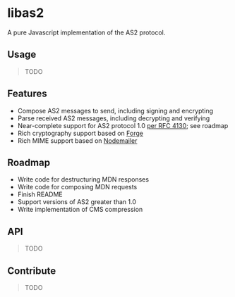 # libas2

A pure Javascript implementation of the AS2 protocol.

## Usage
> TODO

## Features
  - Compose AS2 messages to send, including signing and encrypting
  - Parse received AS2 messages, including decrypting and verifying
  - Near-complete support for AS2 protocol 1.0 [per RFC 4130](https://tools.ietf.org/html/rfc4130); see roadmap
  - Rich cryptography support based on [Forge](https://github.com/digitalbazaar/forge)
  - Rich MIME support based on [Nodemailer](https://github.com/nodemailer/nodemailer)

## Roadmap
  - Write code for destructuring MDN responses
  - Write code for composing MDN requests
  - Finish README
  - Support versions of AS2 greater than 1.0
  - Write implementation of CMS compression

## API
> TODO

## Contribute
> TODO
